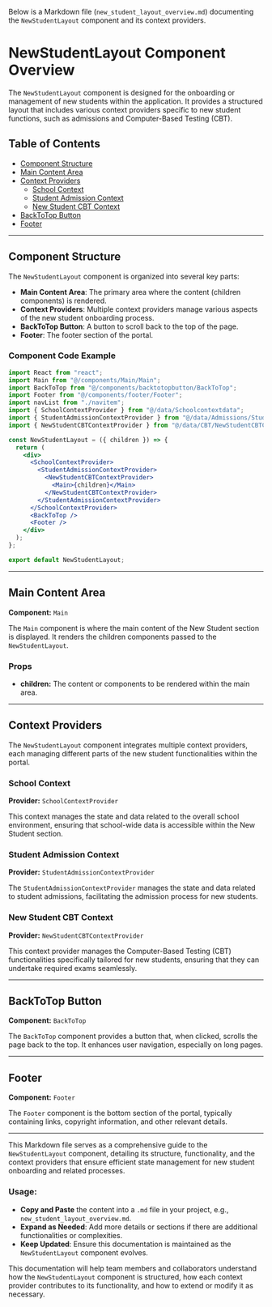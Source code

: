 Below is a Markdown file (`new_student_layout_overview.md`) documenting the `NewStudentLayout` component and its context providers.

# NewStudentLayout Component Overview

The `NewStudentLayout` component is designed for the onboarding or management of new students within the application. It provides a structured layout that includes various context providers specific to new student functions, such as admissions and Computer-Based Testing (CBT).

## Table of Contents
- [Component Structure](#component-structure)
- [Main Content Area](#main-content-area)
- [Context Providers](#context-providers)
  - [School Context](#school-context)
  - [Student Admission Context](#student-admission-context)
  - [New Student CBT Context](#new-student-cbt-context)
- [BackToTop Button](#backtotop-button)
- [Footer](#footer)

---

## Component Structure

The `NewStudentLayout` component is organized into several key parts:

- **Main Content Area**: The primary area where the content (children components) is rendered.
- **Context Providers**: Multiple context providers manage various aspects of the new student onboarding process.
- **BackToTop Button**: A button to scroll back to the top of the page.
- **Footer**: The footer section of the portal.

### Component Code Example

```jsx
import React from "react";
import Main from "@/components/Main/Main";
import BackToTop from "@/components/backtotopbutton/BackToTop";
import Footer from "@/components/footer/Footer";
import navList from "./navitem";
import { SchoolContextProvider } from "@/data/Schoolcontextdata";
import { StudentAdmissionContextProvider } from "@/data/Admissions/StudentAdmissionContext";
import { NewStudentCBTContextProvider } from "@/data/CBT/NewStudentCBTContext";

const NewStudentLayout = ({ children }) => {
  return (
    <div>
      <SchoolContextProvider>
        <StudentAdmissionContextProvider>
          <NewStudentCBTContextProvider>
            <Main>{children}</Main>
          </NewStudentCBTContextProvider>
        </StudentAdmissionContextProvider>
      </SchoolContextProvider>
      <BackToTop />
      <Footer />
    </div>
  );
};

export default NewStudentLayout;
```

---

## Main Content Area

**Component:** `Main`

The `Main` component is where the main content of the New Student section is displayed. It renders the children components passed to the `NewStudentLayout`.

### Props
- **children:** The content or components to be rendered within the main area.

---

## Context Providers

The `NewStudentLayout` component integrates multiple context providers, each managing different parts of the new student functionalities within the portal.

### School Context

**Provider:** `SchoolContextProvider`

This context manages the state and data related to the overall school environment, ensuring that school-wide data is accessible within the New Student section.

### Student Admission Context

**Provider:** `StudentAdmissionContextProvider`

The `StudentAdmissionContextProvider` manages the state and data related to student admissions, facilitating the admission process for new students.

### New Student CBT Context

**Provider:** `NewStudentCBTContextProvider`

This context provider manages the Computer-Based Testing (CBT) functionalities specifically tailored for new students, ensuring that they can undertake required exams seamlessly.

---

## BackToTop Button

**Component:** `BackToTop`

The `BackToTop` component provides a button that, when clicked, scrolls the page back to the top. It enhances user navigation, especially on long pages.

---

## Footer

**Component:** `Footer`

The `Footer` component is the bottom section of the portal, typically containing links, copyright information, and other relevant details.

---

This Markdown file serves as a comprehensive guide to the `NewStudentLayout` component, detailing its structure, functionality, and the context providers that ensure efficient state management for new student onboarding and related processes.


### Usage:
- **Copy and Paste** the content into a `.md` file in your project, e.g., `new_student_layout_overview.md`.
- **Expand as Needed**: Add more details or sections if there are additional functionalities or complexities.
- **Keep Updated**: Ensure this documentation is maintained as the `NewStudentLayout` component evolves.

This documentation will help team members and collaborators understand how the `NewStudentLayout` component is structured, how each context provider contributes to its functionality, and how to extend or modify it as necessary.